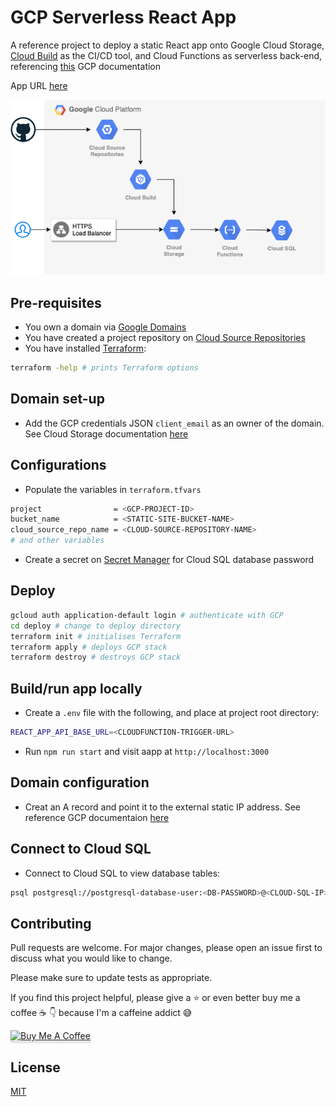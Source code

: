 # GCP Serverless React App

A reference project to deploy a static React app onto Google Cloud Storage, [Cloud Build](https://cloud.google.com/cloud-build) as the CI/CD tool, and Cloud Functions as serverless back-end, referencing [this](https://cloud.google.com/storage/docs/hosting-static-website-http) GCP documentation

App URL [here](https://matlau.co.uk/)

![GCP Architecture](img/gcp-architecture.png)

## Pre-requisites

- You own a domain via [Google Domains](https://domains.google/intl/en-GB/)
- You have created a project repository on [Cloud Source Repositories](https://cloud.google.com/source-repositories)
- You have installed [Terraform](https://learn.hashicorp.com/tutorials/terraform/install-cli):

```bash
terraform -help # prints Terraform options
```

## Domain set-up

- Add the GCP credentials JSON `client_email` as an owner of the domain. See Cloud Storage documentation [here](https://cloud.google.com/storage/docs/domain-name-verification#additional_verified_owners)

## Configurations

- Populate the variables in `terraform.tfvars`

```bash
project                = <GCP-PROJECT-ID>
bucket_name            = <STATIC-SITE-BUCKET-NAME>
cloud_source_repo_name = <CLOUD-SOURCE-REPOSITORY-NAME>
# and other variables
```

- Create a secret on [Secret Manager](https://cloud.google.com/secret-manager) for Cloud SQL database password

## Deploy

```bash
gcloud auth application-default login # authenticate with GCP
cd deploy # change to deploy directory
terraform init # initialises Terraform
terraform apply # deploys GCP stack
terraform destroy # destroys GCP stack
```

## Build/run app locally

- Create a `.env` file with the following, and place at project root directory:

```bash
REACT_APP_API_BASE_URL=<CLOUDFUNCTION-TRIGGER-URL>
```

- Run `npm run start` and visit aapp at `http://localhost:3000`

## Domain configuration

- Creat an A record and point it to the external static IP address. See reference GCP documentaion [here](https://cloud.google.com/storage/docs/hosting-static-website#connect-domain)

## Connect to Cloud SQL

- Connect to Cloud SQL to view database tables:

```bash
psql postgresql://postgresql-database-user:<DB-PASSWORD>@<CLOUD-SQL-IP>:5432/react-serverless-gcp-database
```

## Contributing

Pull requests are welcome. For major changes, please open an issue first to discuss what you would like to change.

Please make sure to update tests as appropriate.

If you find this project helpful, please give a :star: or even better buy me a coffee :coffee: :point_down: because I'm a caffeine addict :sweat_smile:

<a href="https://www.buymeacoffee.com/matlau" target="_blank"><img src="https://www.buymeacoffee.com/assets/img/custom_images/orange_img.png" alt="Buy Me A Coffee" style="height: 41px !important;width: 174px !important;box-shadow: 0px 3px 2px 0px rgba(190, 190, 190, 0.5) !important;-webkit-box-shadow: 0px 3px 2px 0px rgba(190, 190, 190, 0.5) !important;" ></a>

## License

[MIT](https://choosealicense.com/licenses/mit/)
